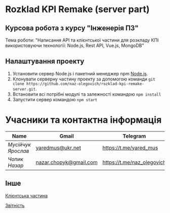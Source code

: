 # Rozklad KPI Remake (server part)

## Курсова робота з курсу "Інженерія ПЗ"

Тема роботи: "Написання API та клієнтської частини для розкладу КПІ використовуючи технології: Node.js, Rest API, Vue.js, MongoDB"


## Налаштування проекту
1. Установити сервер Node.js і пакетний менеджер npm [Node.js](https://nodejs.org/en/).
2. Клонувати серверну частину проекту за допомогою команди `git clone https://github.com/naz-olegovich/rozklad-kpi-remake-server.git`.
3. Встановити всі потрібні модулі та залежності командою `npm install`
4. Запустити сервер командою `npm start`

# Учасники та контактна інформація
|**Name**|**Gmail**|**Telegram**|
|-------------------|-------------------------------|-----------|
|*Мусійчук Ярослав*|yaredmus@ukr.net|https://t.me/yared_mus|
|*Чопик Назар*|nazar.chopyk@gmail.com|https://t.me/naz_olegovich|


## Інше
[Клієнтська частина](https://github.com/Yarik353/rozklad-kpi-remake-client)

[Звітність](https://github.com/naz-olegovich/rozklad-kpi-remake-server/blob/main/doc/coursework.md)

